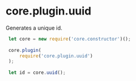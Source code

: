 # core.plugin.uuid
Generates a unique id.

```js
 let core = new require('core.constructor')();
 
 core.plugin(
     require('core.plugin.uuid')
 );
 
 let id = core.uuid();
 
```
